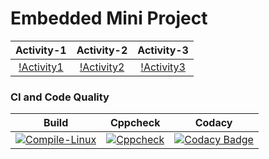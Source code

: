 # Embedded Mini Project
|Activity-1|Activity-2|Activity-3|
|:--:|:--:|:--:|
|[!Activity1](https://github.com/topnotch07/Emb-C/blob/86ff3a2b4d62db9e67b3aed17cb81d6a16a3d2dd/Activity-1/Simulation/CASE%2011.jpg)|[!Activity2](https://github.com/topnotch07/Emb-C/blob/86ff3a2b4d62db9e67b3aed17cb81d6a16a3d2dd/Activity-2/activity-2.jpg)|[!Activity3](https://github.com/topnotch07/Emb-C/blob/86ff3a2b4d62db9e67b3aed17cb81d6a16a3d2dd/Activity3/Activity-3.jpg)|


### CI and Code Quality

|Build|Cppcheck|Codacy|
|:--:|:--:|:--:|
|[![Compile-Linux](https://github.com/topnotch07/Emb-C/actions/workflows/Compile.yml/badge.svg)](https://github.com/topnotch07/Emb-C/actions/workflows/Compile.yml)|[![Cppcheck](https://github.com/topnotch07/Emb-C/actions/workflows/CodeQulaity.yml/badge.svg)](https://github.com/topnotch07/Emb-C/actions/workflows/CodeQulaity.yml)|[![Codacy Badge](https://app.codacy.com/project/badge/Grade/775e0319b4e8415aaae8ee3d0ac9298d)](https://www.codacy.com/gh/topnotch07/Emb-C/dashboard?utm_source=github.com&amp;utm_medium=referral&amp;utm_content=topnotch07/Emb-C&amp;utm_campaign=Badge_Grade)|
